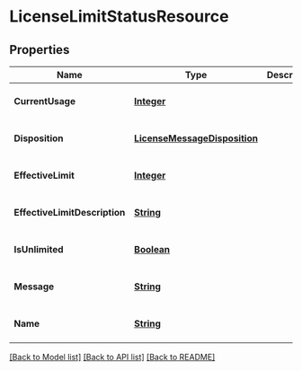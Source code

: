 # LicenseLimitStatusResource
## Properties

Name | Type | Description | Notes
------------ | ------------- | ------------- | -------------
**CurrentUsage** | [**Integer**](integer.md) |  | [optional] [default to null]
**Disposition** | [**LicenseMessageDisposition**](LicenseMessageDisposition.md) |  | [optional] [default to null]
**EffectiveLimit** | [**Integer**](integer.md) |  | [optional] [default to null]
**EffectiveLimitDescription** | [**String**](string.md) |  | [optional] [default to null]
**IsUnlimited** | [**Boolean**](boolean.md) |  | [optional] [default to null]
**Message** | [**String**](string.md) |  | [optional] [default to null]
**Name** | [**String**](string.md) |  | [optional] [default to null]

[[Back to Model list]](../README.md#documentation-for-models) [[Back to API list]](../README.md#documentation-for-api-endpoints) [[Back to README]](../README.md)

